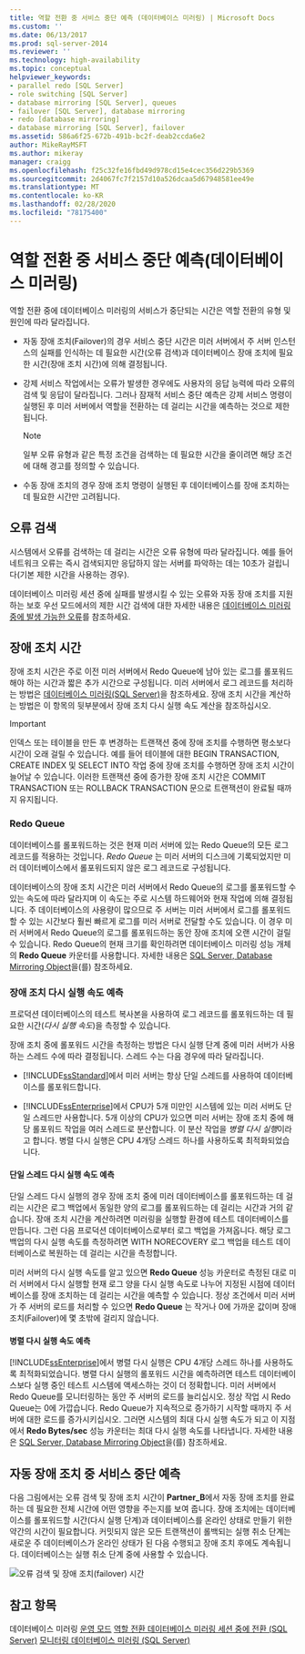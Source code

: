 ```yaml
---
title: 역할 전환 중 서비스 중단 예측 (데이터베이스 미러링) | Microsoft Docs
ms.custom: ''
ms.date: 06/13/2017
ms.prod: sql-server-2014
ms.reviewer: ''
ms.technology: high-availability
ms.topic: conceptual
helpviewer_keywords:
- parallel redo [SQL Server]
- role switching [SQL Server]
- database mirroring [SQL Server], queues
- failover [SQL Server], database mirroring
- redo [database mirroring]
- database mirroring [SQL Server], failover
ms.assetid: 586a6f25-672b-491b-bc2f-deab2ccda6e2
author: MikeRayMSFT
ms.author: mikeray
manager: craigg
ms.openlocfilehash: f25c32fe16fbd49d978cd15e4cec356d229b5369
ms.sourcegitcommit: 2d4067fc7f2157d10a526dcaa5d67948581ee49e
ms.translationtype: MT
ms.contentlocale: ko-KR
ms.lasthandoff: 02/28/2020
ms.locfileid: "78175400"
---
```

# <a name="estimate-the-interruption-of-service-during-role-switching-database-mirroring"></a>역할 전환 중 서비스 중단 예측(데이터베이스 미러링)
  역할 전환 중에 데이터베이스 미러링의 서비스가 중단되는 시간은 역할 전환의 유형 및 원인에 따라 달라집니다.

-   자동 장애 조치(Failover)의 경우 서비스 중단 시간은 미러 서버에서 주 서버 인스턴스의 실패를 인식하는 데 필요한 시간(오류 검색)과 데이터베이스 장애 조치에 필요한 시간(장애 조치 시간)에 의해 결정됩니다.

-   강제 서비스 작업에서는 오류가 발생한 경우에도 사용자의 응답 능력에 따라 오류의 검색 및 응답이 달라집니다. 그러나 잠재적 서비스 중단 예측은 강제 서비스 명령이 실행된 후 미러 서버에서 역할을 전환하는 데 걸리는 시간을 예측하는 것으로 제한됩니다.

    > [!NOTE]
    >  일부 오류 유형과 같은 특정 조건을 검색하는 데 필요한 시간을 줄이려면 해당 조건에 대해 경고를 정의할 수 있습니다.

-   수동 장애 조치의 경우 장애 조치 명령이 실행된 후 데이터베이스를 장애 조치하는 데 필요한 시간만 고려됩니다.

## <a name="error-detection"></a>오류 검색
 시스템에서 오류를 검색하는 데 걸리는 시간은 오류 유형에 따라 달라집니다. 예를 들어 네트워크 오류는 즉시 검색되지만 응답하지 않는 서버를 파악하는 데는 10초가 걸립니다(기본 제한 시간을 사용하는 경우).

 데이터베이스 미러링 세션 중에 실패를 발생시킬 수 있는 오류와 자동 장애 조치를 지원하는 보호 우선 모드에서의 제한 시간 검색에 대한 자세한 내용은 [데이터베이스 미러링 중에 발생 가능한 오류](possible-failures-during-database-mirroring.md)를 참조하세요.

## <a name="failover-time"></a>장애 조치 시간
 장애 조치 시간은 주로 이전 미러 서버에서 Redo Queue에 남아 있는 로그를 롤포워드해야 하는 시간과 짧은 추가 시간으로 구성됩니다. 미러 서버에서 로그 레코드를 처리하는 방법은 [데이터베이스 미러링&#40;SQL Server&#41;](database-mirroring-sql-server.md)을 참조하세요. 장애 조치 시간을 계산하는 방법은 이 항목의 뒷부분에서 장애 조치 다시 실행 속도 계산을 참조하십시오.

> [!IMPORTANT]
>  인덱스 또는 테이블을 만든 후 변경하는 트랜잭션 중에 장애 조치를 수행하면 평소보다 시간이 오래 걸릴 수 있습니다.  예를 들어 테이블에 대한 BEGIN TRANSACTION, CREATE INDEX 및 SELECT INTO 작업 중에 장애 조치를 수행하면 장애 조치 시간이 늘어날 수 있습니다. 이러한 트랜잭션 중에 증가한 장애 조치 시간은 COMMIT TRANSACTION 또는 ROLLBACK TRANSACTION 문으로 트랜잭션이 완료될 때까지 유지됩니다.

### <a name="the-redo-queue"></a>Redo Queue
 데이터베이스를 롤포워드하는 것은 현재 미러 서버에 있는 Redo Queue의 모든 로그 레코드를 적용하는 것입니다. *Redo Queue* 는 미러 서버의 디스크에 기록되었지만 미러 데이터베이스에서 롤포워드되지 않은 로그 레코드로 구성됩니다.

 데이터베이스의 장애 조치 시간은 미러 서버에서 Redo Queue의 로그를 롤포워드할 수 있는 속도에 따라 달라지며 이 속도는 주로 시스템 하드웨어와 현재 작업에 의해 결정됩니다. 주 데이터베이스의 사용량이 많으므로 주 서버는 미러 서버에서 로그를 롤포워드할 수 있는 시간보다 훨씬 빠르게 로그를 미러 서버로 전달할 수도 있습니다. 이 경우 미러 서버에서 Redo Queue의 로그를 롤포워드하는 동안 장애 조치에 오랜 시간이 걸릴 수 있습니다. Redo Queue의 현재 크기를 확인하려면 데이터베이스 미러링 성능 개체의 **Redo Queue** 카운터를 사용합니다. 자세한 내용은 [SQL Server, Database Mirroring Object](../../relational-databases/performance-monitor/sql-server-database-mirroring-object.md)을(를) 참조하세요.

### <a name="estimating-the-failover-redo-rate"></a>장애 조치 다시 실행 속도 예측
 프로덕션 데이터베이스의 테스트 복사본을 사용하여 로그 레코드를 롤포워드하는 데 필요한 시간(*다시 실행 속도*)을 측정할 수 있습니다.

 장애 조치 중에 롤포워드 시간을 측정하는 방법은 다시 실행 단계 중에 미러 서버가 사용하는 스레드 수에 따라 결정됩니다. 스레드 수는 다음 경우에 따라 달라집니다.

-   [!INCLUDE[ssStandard](../../includes/ssstandard-md.md)]에서 미러 서버는 항상 단일 스레드를 사용하여 데이터베이스를 롤포워드합니다.

-   [!INCLUDE[ssEnterprise](../../includes/ssenterprise-md.md)]에서 CPU가 5개 미만인 시스템에 있는 미러 서버도 단일 스레드만 사용합니다. 5개 이상의 CPU가 있으면 미러 서버는 장애 조치 중에 해당 롤포워드 작업을 여러 스레드로 분산합니다. 이 분산 작업을 *병렬 다시 실행*이라고 합니다. 병렬 다시 실행은 CPU 4개당 스레드 하나를 사용하도록 최적화되었습니다.

#### <a name="estimating-the-single-threaded-redo-rate"></a>단일 스레드 다시 실행 속도 예측
 단일 스레드 다시 실행의 경우 장애 조치 중에 미러 데이터베이스를 롤포워드하는 데 걸리는 시간은 로그 백업에서 동일한 양의 로그를 롤포워드하는 데 걸리는 시간과 거의 같습니다. 장애 조치 시간을 계산하려면 미러링을 실행할 환경에 테스트 데이터베이스를 만듭니다. 그런 다음 프로덕션 데이터베이스로부터 로그 백업을 가져옵니다. 해당 로그 백업의 다시 실행 속도를 측정하려면 WITH NORECOVERY 로그 백업을 테스트 데이터베이스로 복원하는 데 걸리는 시간을 측정합니다.

 미러 서버의 다시 실행 속도를 알고 있으면 **Redo Queue** 성능 카운터로 측정된 대로 미러 서버에서 다시 실행할 현재 로그 양을 다시 실행 속도로 나누어 지정된 시점에 데이터베이스를 장애 조치하는 데 걸리는 시간을 예측할 수 있습니다. 정상 조건에서 미러 서버가 주 서버의 로드를 처리할 수 있으면 **Redo Queue** 는 작거나 0에 가까운 값이며 장애 조치(Failover)에 몇 초밖에 걸리지 않습니다.

#### <a name="estimating-the-parallel-redo-rate"></a>병렬 다시 실행 속도 예측
 [!INCLUDE[ssEnterprise](../../includes/ssenterprise-md.md)]에서 병렬 다시 실행은 CPU 4개당 스레드 하나를 사용하도록 최적화되었습니다. 병렬 다시 실행의 롤포워드 시간을 예측하려면 테스트 데이터베이스보다 실행 중인 테스트 시스템에 액세스하는 것이 더 정확합니다. 미러 서버에서 Redo Queue를 모니터링하는 동안 주 서버의 로드를 늘리십시오. 정상 작업 시 Redo Queue는 0에 가깝습니다. Redo Queue가 지속적으로 증가하기 시작할 때까지 주 서버에 대한 로드를 증가시키십시오. 그러면 시스템의 최대 다시 실행 속도가 되고 이 지점에서 **Redo Bytes/sec** 성능 카운터는 최대 다시 실행 속도를 나타냅니다. 자세한 내용은 [SQL Server, Database Mirroring Object](../../relational-databases/performance-monitor/sql-server-database-mirroring-object.md)을(를) 참조하세요.

## <a name="estimating-interruption-of-service-during-automatic-failover"></a>자동 장애 조치 중 서비스 중단 예측
 다음 그림에서는 오류 검색 및 장애 조치 시간이 **Partner_B**에서 자동 장애 조치를 완료하는 데 필요한 전체 시간에 어떤 영향을 주는지를 보여 줍니다. 장애 조치에는 데이터베이스를 롤포워드할 시간(다시 실행 단계)과 데이터베이스를 온라인 상태로 만들기 위한 약간의 시간이 필요합니다. 커밋되지 않은 모든 트랜잭션이 롤백되는 실행 취소 단계는 새로운 주 데이터베이스가 온라인 상태가 된 다음 수행되고 장애 조치 후에도 계속됩니다. 데이터베이스는 실행 취소 단계 중에 사용할 수 있습니다.

 ![오류 검색 및 장애 조치(failover) 시간](../media/dbm-failovauto-time.gif "오류 검색 및 장애 조치(failover) 시간")

## <a name="see-also"></a>참고 항목
 데이터베이스 미러링 [운영 모드](database-mirroring-operating-modes.md) [역할 전환 데이터베이스 미러링 세션 중에 전환 &#40;SQL Server&#41;](role-switching-during-a-database-mirroring-session-sql-server.md) [모니터링 데이터베이스 미러링 &#40;SQL Server&#41;](monitoring-database-mirroring-sql-server.md)


